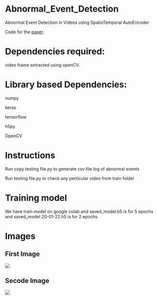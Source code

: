 # Abnormal_Event_Detection
Abnormal Event Detection in Videos using SpatioTemporal AutoEncoder


Code for the [paper](https://arxiv.org/abs/1701.01546).


# Dependencies required:


video frame extracted using openCV.


# Library based Dependencies:

numpy

keras

tensorflow

h5py

OpenCV


# Instructions

Run copy testing file.py to generate csv file log of abnormal events

Run testing file.py to check any perticular video from train folder


# Training model

We have train model on google colab and saved_model.h5 is for 5 epochs and saved_model 20-01-22.h5 is for 2 epochs

# Images

## First Image
![](./public/ss1.JPG)

## Secode Image
![](./public/ss2.JPG)

